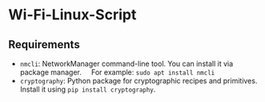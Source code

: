 # Wi-Fi-Linux-Script

## Requirements
- `nmcli`: NetworkManager command-line tool. You can install it via package manager.
&nbsp;&nbsp;&nbsp;&nbsp;For example: `sudo apt install nmcli`
- `cryptography`: Python package for cryptographic recipes and primitives. Install it using `pip install cryptography`.
